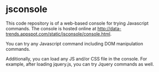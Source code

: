 jsconsole
=========

This code repository is of a web-based console for trying Javascript commands.
The console is hosted online at <http://data-trends.appspot.com/static/jsconsole/console.html>.

You can try any Javascript command including DOM manipulation commands.

Additionally, you can load any JS and/or CSS file in the console.
For example, after loading jquery.js, you can try Jquery commands as well.
